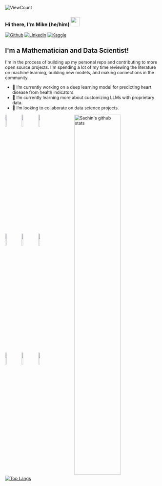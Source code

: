 <!--
**mikebreenmckay/mikebreenmckay** is a ✨ _special_ ✨ repository because its `README.md` (this file) appears on your GitHub profile.

Here are some ideas to get you started:

- 🔭 I’m currently working on ...
- 🌱 I’m currently learning ...
- 👯 I’m looking to collaborate on ...
- 🤔 I’m looking for help with ...
- 💬 Ask me about ...
- 📫 How to reach me: ...
- 😄 Pronouns: ...
- ⚡ Fun fact: ...
-->
![ViewCount](https://views.whatilearened.today/views/github/mikebreenmckay/mikebreenmckay.svg?cache=remove)
### Hi there, I'm Mike (he/him) <img src="https://raw.githubusercontent.com/mikebreenmckay/mikebreenmckay/master/gifs/Hi.gif" width="30px">
<!-- Your badges
You can use the website to generate badges: https://shields.io/
-->

[![Github](https://img.shields.io/badge/-Github-333?style=flat&logo=Github&logoColor=white)](https://github.com/mikebreenmckay)
[![Linkedin](https://img.shields.io/badge/-LinkedIn-blue?style=flat&logo=Linkedin&logoColor=white)](https://www.linkedin.com/in/michael-breen-mckay)
[![Kaggle](https://img.shields.io/badge/-Kaggle-20beff?style=flat&logo=Kaggle&logoColor=white)](https://kaggle.com/michaelbreenmckay)
&nbsp;
## I'm a Mathematician and Data Scientist!

I'm in the process of building up my personal repo and contributing to more open source projects. I'm spending a lot of my time reviewing the literature on machine learning, building new models, and making connections in the community. 

- 🔭 I’m currently working on a deep learning model for predicting heart disease from health indicators.
- 🌱 I’m currently learning more about customizing LLMs with proprietary data.
- 👯 I’m looking to collaborate on data science projects.

<!-- Your github readme stats
You can use this api: https://github.com/anuraghazra/github-readme-stats
-->
<p>
    <img width="55%" align="right" alt="Sachin's github stats" src="https://github-readme-stats.vercel.app/api?username=mikebreenmckay&show_icons=true&hide_border=true"/>

  <!-- Your languages and tools. Be careful with the alignment. 
  You can use this sites to get logos: https://www.vectorlogo.zone or https://simpleicons.org/
  -->
  <code><img width="10%" src="https://www.vectorlogo.zone/logos/python/python-ar21.svg"></code>
  <code><img width="10%" src="https://www.vectorlogo.zone/logos/numpy/numpy-ar21.svg"></code>
  <code><img width="10%" src="https://www.vectorlogo.zone/logos/pytorch/pytorch-ar21.svg"></code>
  <br />
  <code><img width="10%" src="https://www.vectorlogo.zone/logos/tensorflow/tensorflow-ar21.svg"></code>
  <code><img width="10%" src="https://www.vectorlogo.zone/logos/jupyter/jupyter-ar21.svg"></code>
  <code><img width="10%" src="https://www.vectorlogo.zone/logos/mysql/mysql-ar21.svg"></code>
  <br />
  <code><img width="10%" src="https://www.vectorlogo.zone/logos/r-project/r-project-ar21.svg"></code>
  <code><img width="10%" src="https://www.vectorlogo.zone/logos/sas/sas-ar21.svg"></code>
  <code><img width="10%" src="https://www.vectorlogo.zone/logos/github/github-ar21.svg"></code>

  
  [![Top Langs](https://github-readme-stats.vercel.app/api/top-langs/?username=mikebreenmckay&hide=jupyter%20notebook&show_icons=true&layout=compact&hide_border=true)](https://github.com/anuraghazra/github-readme-stats)

